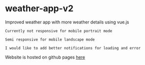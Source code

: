 # weather-app-v2

Improved weather app with more weather details using vue.js

```
Currently not responsive for mobile portrait mode

Semi responsive for mobile landscape mode

I would like to add better notifications for loading and error
```

Website is hosted on github pages [here](https://62e736c9fb289d5352741147--mhalpin-weather-app-v2.netlify.app)
